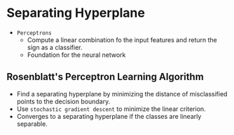 # Separating Hyperplane

- `Perceptrons`
  - Compute a linear combination fo the input features and return the sign as a classifier.
  - Foundation for the neural network

## Rosenblatt's Perceptron Learning Algorithm

- Find a separating hyperplane by minimizing the distance of misclassified points to the decision boundary.
- Use `stochastic gradient descent` to minimize the linear criterion.
- Converges to a separating hyperplane if the classes are linearly separable.
